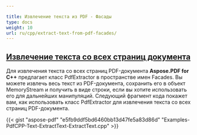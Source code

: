 ```yaml
---

title: Извлечение текста из PDF - Фасады  
type: docs  
weight: 10  
url: ru/cpp/extract-text-from-pdf-facades/  
---
```

## <ins>**Извлечение текста со всех страниц документа**  
Для извлечения текста со всех страниц PDF-документа **Aspose.PDF for C++** предлагает класс PdfExtractor в пространстве имен Facades. Вы можете извлечь весь текст из PDF-документа, сохранить его в объект MemoryStream и получить в виде строки, если вы хотите использовать его для дальнейших манипуляций. Следующий фрагмент кода покажет вам, как использовать класс PdfExtractor для извлечения текста со всех страниц PDF-документа.

{{< gist "aspose-pdf" "e5fb9ddf5bd6460bb13d47fe5a83d86d" "Examples-PdfCPP-Text-ExtractText-ExtractText.cpp" >}}